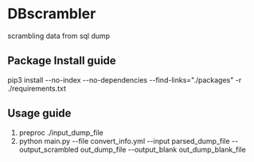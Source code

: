 # DBscrambler
scrambling data from sql dump

## Package Install guide
pip3 install --no-index --no-dependencies --find-links="./packages" -r ./requirements.txt

## Usage guide
1. preproc ./input_dump_file
2. python main.py --file convert_info.yml --input parsed_dump_file --output_scrambled out_dump_file --output_blank out_dump_blank_file